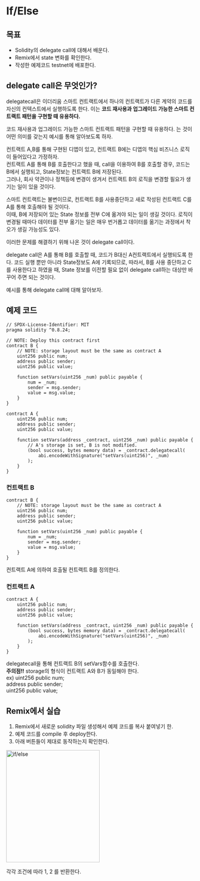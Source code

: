 # If/Else

## 목표
- Solidity의 delegate call에 대해서 배운다.
- Remix에서 state 변화를 확인한다. 
- 작성한 예제코드 testnet에 배포한다. 

## delegate call은 무엇인가? 

delegatecall은 이더리움 스마트 컨트랙트에서 하나의 컨트랙트가 다른 계약의 코드를 자신의 컨텍스트에서 실행하도록 한다. 이는 **코드 재사용과 업그레이드 가능한 스마트 컨트랙트 패턴을 구현할 때 유용하다.**

코드 재사용과 업그레이드 가능한 스마트 컨트랙트 패턴을 구현할 때 유용하다. 는 것이 어떤 의미를 갖는지 예시를 통해 알아보도록 하자. 

컨트랙트 A,B를 통해 구현된 디앱이 있고, 컨트랙트 B에는 디앱의 핵심 비즈니스 로직이 들어있다고 가정하자.  
컨트랙트 A를 통해 B를 호출한다고 했을 때, call을 이용하여 B를 호출할 경우, 코드는 B에서 실행되고, State정보는 컨트랙트 B에 저장된다.  
그러나, 회사 약관이나 정책등에 변경이 생겨서 컨트랙트 B의 로직을 변경할 필요가 생기는 일이 있을 것이다. 

스마트 컨트랙트는 불변이므로, 컨트랙트 B를 사용중단하고 새로 작성된 컨트랙트 C를 A를 통해 호출해야 될 것이다.  
이때, B에 저장되어 있는 State 정보를 전부 C에 옮겨야 되는 일이 생길 것이다. 로직이 변경될 때마다 데이터를 전부 옮기는 일은 매우 번거롭고 데이터를 옮기는 과정에서 착오가 생길 가능성도 있다.  

이러한 문제를 해결하기 위해 나온 것이 delegate call이다. 

delegate call은 A를 통해 B를 호출할 때, 코드가  B대신 A컨트랙트에서 실행되도록 한다. 코드 실행 뿐만 아니라 State정보도 A에 기록되므로, 
따라서, B를 사용 중단하고 C를 사용한다고 하였을 때, State 정보를 이전할 필요 없이 delegate call하는 대상만 바꾸어 주면 되는 것이다. 

예시를 통해 delegate call에 대해 알아보자.

## 예제 코드
```solidity
// SPDX-License-Identifier: MIT
pragma solidity ^0.8.24;

// NOTE: Deploy this contract first
contract B {
    // NOTE: storage layout must be the same as contract A
    uint256 public num;
    address public sender;
    uint256 public value;

    function setVars(uint256 _num) public payable {
        num = _num;
        sender = msg.sender;
        value = msg.value;
    }
}

contract A {
    uint256 public num;
    address public sender;
    uint256 public value;

    function setVars(address _contract, uint256 _num) public payable {
        // A's storage is set, B is not modified.
        (bool success, bytes memory data) = _contract.delegatecall(
            abi.encodeWithSignature("setVars(uint256)", _num)
        );
    }
}

```

### 컨트랙트 B 
``` solidity
contract B {
    // NOTE: storage layout must be the same as contract A
    uint256 public num;
    address public sender;
    uint256 public value;

    function setVars(uint256 _num) public payable {
        num = _num;
        sender = msg.sender;
        value = msg.value;
    }
}
```
컨트랙트 A에 의하여 호출될 컨트랙트 B를 정의한다.  

### 컨트랙트 A
```solidity
contract A {
    uint256 public num;
    address public sender;
    uint256 public value;

    function setVars(address _contract, uint256 _num) public payable {
        (bool success, bytes memory data) = _contract.delegatecall(
            abi.encodeWithSignature("setVars(uint256)", _num)
        );
    }
}
```
delegatecall을 통해 컨트랙트 B의 setVars함수를 호출한다.  
**주의점!!** storage의 형식이 컨트랙트 A와 B가 동일해야 한다.  
ex)   uint256 public num;  
      address public sender;  
      uint256 public value;  

## Remix에서 실습
1. Remix에서 새로운 solidity 파일 생성해서 예제 코드를 복사 붙여넣기 한.
2. 예제 코드를 compile 후 deploy한다.
3. 아래 버튼들이 제대로 동작하는지 확인한다.

  
<img src="https://github.com/Joon2000/Solidity-modules/blob/main/images/if-else/If%3Aelse%20button.png" width="250px" height="300px" title="if/else" alt="if/else"></img><br/>

각각 조건에 따라 1, 2 를 반환한다.
